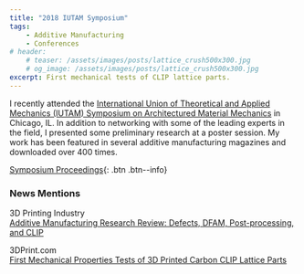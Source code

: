 ```yaml
---
title: "2018 IUTAM Symposium"
tags:
    - Additive Manufacturing
    - Conferences
# header:
    # teaser: /assets/images/posts/lattice_crush500x300.jpg
    # og_image: /assets/images/posts/lattice_crush500x300.jpg
excerpt: First mechanical tests of CLIP lattice parts.
---
```


I recently attended the [International Union of Theoretical and Applied Mechanics (IUTAM) Symposium on Architectured Material Mechanics](https://engineering.purdue.edu/IUTAM2018AMS/)
in Chicago, IL. In addition to networking with some of the leading experts in the field, I presented some preliminary research
at a poster session. My work has been featured in several additive manufacturing magazines and downloaded over 400 times. 

[Symposium Proceedings](https://docs.lib.purdue.edu/iutam/presentations/abstracts/50/){: .btn .btn--info}

### News Mentions
3D Printing Industry  
[Additive Manufacturing Research Review: Defects, DFAM, Post-processing, and CLIP](https://3dprintingindustry.com/news/additive-manufacturing-research-review-defects-dfam-post-processing-and-clip-140191/)

3DPrint.com  
[First Mechanical Properties Tests of 3D Printed Carbon CLIP Lattice Parts](https://3dprint.com/225193/testing-properties-clip-3d-prints/)